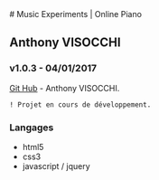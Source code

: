 <snippet>
  <content>
# Music Experiments | Online Piano

## Anthony VISOCCHI
### v1.0.3 - 04/01/2017


[Git Hub](https://github.com/anthoviso) - Anthony VISOCCHI.

```
! Projet en cours de développement.
```

### Langages

* html5
* css3
* javascript / jquery
</content>
</snippet>
